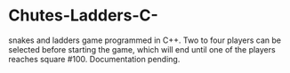# Chutes-Ladders-C-
snakes and ladders game programmed in C++. Two to four players can be selected before starting the game, which will end until one of the players reaches square #100. Documentation pending. 

